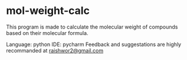 # mol-weight-calc
This program is made to calculate the molecular weight of compounds based on their molecular formula.

Language: python
IDE: pycharm
Feedback and suggestations are highly recommanded at raishwor2@gmail.com

